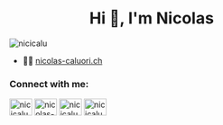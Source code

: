 <h1 align="center">Hi 👋, I'm Nicolas</h1>
<p align="left"> <img src="https://komarev.com/ghpvc/?username=nicicalu&label=Profile%20views&color=0e75b6&style=flat" alt="nicicalu" /> </p>

- 👨‍💻 [nicolas-caluori.ch](https://nicolas-caluori.ch)

<h3 align="left">Connect with me:</h3>
<p align="left">
<a href="https://twitter.com/nicicalu" target="blank"><img align="center" src="https://raw.githubusercontent.com/rahuldkjain/github-profile-readme-generator/master/src/images/icons/Social/twitter.svg" alt="nicicalu" height="30" width="40" /></a>
<a href="https://linkedin.com/in/nicolas-caluori-10239b1a0" target="blank"><img align="center" src="https://raw.githubusercontent.com/rahuldkjain/github-profile-readme-generator/master/src/images/icons/Social/linked-in-alt.svg" alt="nicolas-caluori-10239b1a0" height="30" width="40" /></a>
<a href="https://stackoverflow.com/users/11583596/nicicalu" target="blank"><img align="center" src="https://raw.githubusercontent.com/rahuldkjain/github-profile-readme-generator/master/src/images/icons/Social/stack-overflow.svg" alt="nicicalu" height="30" width="40" /></a>
<a href="https://instagram.com/nicicalu" target="blank"><img align="center" src="https://raw.githubusercontent.com/rahuldkjain/github-profile-readme-generator/master/src/images/icons/Social/instagram.svg" alt="nicicalu" height="30" width="40" /></a>
</p>
